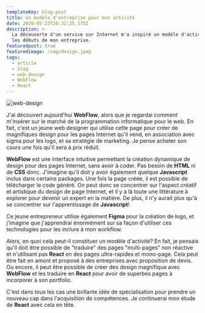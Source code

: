 ```yaml
---
templateKey: blog-post
title: Un modèle d'entreprise pour mon activité
date: 2020-05-23T20:32:25.175Z
description: >
  La découverte d'un service sur Internet m'a inspiré un modèle d'activité pour
  les débuts de mon entreprise.
featuredpost: true
featuredimage: /img/design.jpeg
tags:
  - article
  - blog
  - web-design
  - WebFlow
  - React
---
```

![web-design](/img/design.jpeg)

J'ai découvert aujourd'hui **WebFlow**, alors que je regardai comment m'insérer sur le marché de la programmation informatique pour le web. En fait, c'est un jeune web designer qui utilise cette page pour créer de magnifiques design pour les pages Internet qu'il vend, en association avec sigma pour les logo, et sa stratégie de marketing. Je pense acheter son cours une fois qu'il sera à prix réduit.

**WebFlow** est une interface intuitive permettant la création dynamique de design pour des pages Internet, sans avoir à coder. Pas besoin de **HTML** ni de **CSS** donc. J'imagine qu'il doit y avoir également quelque **Javascript** inclus dans certains packages. Une fois la page créée, il est possible de télécharger le code généré. On peut donc se concentrer sur l'aspect créatif et artistique du design de page Internet, et il y a là toute une littérature à explorer pour devenir un expert en la matière. De plus, il n'y aurait plus qu'à se concentrer sur l'apprentissage de **Javascript**!

Ce jeune entrepreneur utilise également **Figma** pour la création de logo, et j'imagine que j'apprendrai énormément sur sa façon d'utiliser ces technologies pour les inclure à mon workflow.

Alors, en quoi cela peut-il constituer un modèle d'activité? En fait, je pensais qu'il doit être possible de "traduire" des pages "multi-pages" non réactive et n'utilisant pas **React** en des pages ultra-rapides et mono-page. Cela peut être fait en amont et proposé à des entreprises avec proposition de devis. Ou encore, il peut être possible de créer des design magnifique avec **WebFlow** et les traduire en **React** pour avoir de superbes pages à incorporer à son portfolio.

C'est dans tous les cas une brillante idée de spécialisation pour prendre un nouveau cap dans l'acquisition de compétences. Je continuerai mon étude de **React** avec cela en tête.
